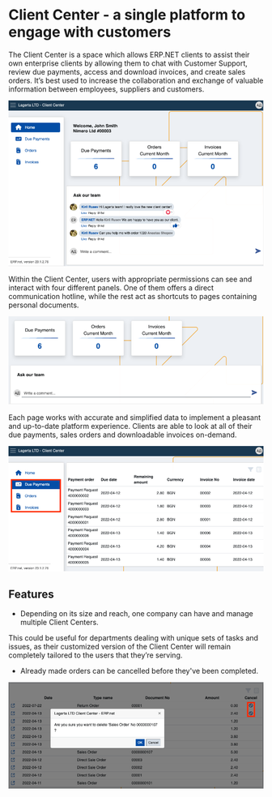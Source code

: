 # Client Center - a single platform to engage with customers

The Client Center is a space which allows ERP.NET clients to assist their own enterprise clients by allowing them to chat with Customer Support, review due payments, access and download invoices, and create sales orders. It’s best used to increase the collaboration and exchange of valuable information between employees, suppliers and customers.

![picture](pictures/intro.png)

Within the Client Center, users with appropriate permissions can see and interact with four different panels. One of them offers a direct communication hotline, while the rest act as shortcuts to pages containing personal documents.

![picture](pictures/panells.png)

Each page works with accurate and simplified data to implement a pleasant and up-to-date platform experience. Clients are able to look at all of their due payments, sales orders and downloadable invoices on-demand.

![picture](pictures/menu_items.png)

## Features

- Depending on its size and reach, one company can have and manage multiple Client Centers. 

This could be useful for departments dealing with unique sets of tasks and issues, as their customized version of the Client Center will remain completely tailored to the users that they’re serving.  

- Already made orders can be cancelled before they've been completed.

![picture](pictures/delete_order.png)

